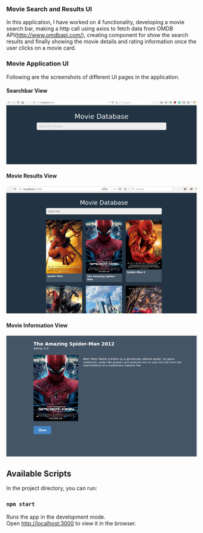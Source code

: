 ### Movie Search and Results UI
In this application, I have worked on 4 functionality, developing a movie search bar, making a http call using axios to fetch data from OMDB API(http://www.omdbapi.com/), creating component for show the search results and finally showing the movie details and rating information once the user clicks on a movie card. 

### Movie Application UI
Following are the screenshots of different UI pages in the application.

#### Searchbar View

![](https://github.com/ManishaRana1195/React_Movie_Search_Application/blob/master/docs/searchbar.png)

#### Movie Results View

![](https://github.com/ManishaRana1195/React_Movie_Search_Application/blob/master/docs/movie_search_results.png)

#### Movie Information View

![](https://github.com/ManishaRana1195/React_Movie_Search_Application/blob/master/docs/movie_information.png)

## Available Scripts
In the project directory, you can run:
### `npm start`

Runs the app in the development mode.<br />
Open [http://localhost:3000](http://localhost:3000) to view it in the browser.
